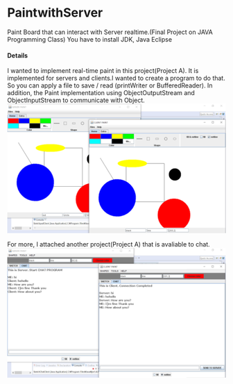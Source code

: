 # PaintwithServer
Paint Board that can interact with Server realtime.(Final Project on JAVA Programming Class)
You have to install JDK, Java Eclipse

#### Details
I wanted to implement real-time paint in this project(Project A). It is implemented for servers and clients.I wanted to create a program to do that. So you can apply a file to save / read (printWriter or BufferedReader). In addition, the Paint implementation using ObjectOutputStream and ObjectInputStream to communicate with Object.
<img src = "./a_example.png">

For more, I attached another project(Project A) that is avaliable to chat.
<img src = "./b_example.png">
